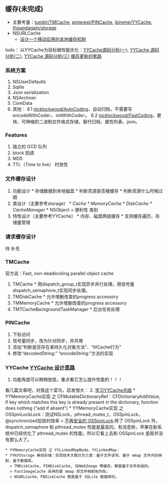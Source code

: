 ## 缓存(未完成)

  * 主要考量：[tumblr/TMCache](https://github.com/tumblr/TMCache), [pinterest/PINCache](https://github.com/pinterest/PINCache), [ibireme/YYCache](https://github.com/ibireme/YYCache), [thisandagain/storage](https://github.com/thisandagain/storage)
  * NSURLCache
    * [设计一个移动应用的本地缓存机制](http://www.cnblogs.com/zhuqil/archive/2011/08/02/2124870.html)

todo：
以YYCache为目标做性能优化：[YYCache源码分析(一)](http://www.cocoachina.com/ios/20160614/16672.html), [YYCache 源码分析(二)](http://ios.jobbole.com/85740/), [YYCache 源码分析(三)](http://ios.jobbole.com/85940/)
[缓存更新的套路](http://coolshell.cn/articles/17416.html?hmsr=toutiao.io&amp;utm_medium=toutiao.io&amp;utm_source=toutiao.io)

### 系统方案

  1. NSUserDefaults
  2. Sqlite
  3. Json serialization
  4. NSArchiver
  5. CoreData
  6. 其他：
  6.1 [nicklockwood/AutoCoding](https://github.com/nicklockwood/AutoCoding)，自动归档，不需要写encodeWithCoder:、initWithCoder:。
  6.2 [nicklockwood/FastCoding](https://github.com/nicklockwood/FastCoding)，更快、可伸缩的二进制文件格式存储，替代归档、属性列表、json。

### Features

  1. 独立的 GCD 队列
  2. block 回调
  3. MD5
  4. TTL（Time to live） 时效性

### 文件缓存设计

  1. 功能设计
    * 存储数据到本地磁盘
    * 判断资源是否被缓存
    * 判断资源什么时候过期
  2. 类设计（主要参考storage）
    * _Cache_
    * _MemoryCache_
    * _DiskCache_
    * _CacheManager_
    * NSObject + 便利性 类别
  3. 特性设计（主要参考YYCache）
    * 内存、磁盘两级缓存
    * 支持缓存遍历，存储量管理

### 请求缓存设计

待 补充

### TMCache
官方说：Fast, non-deadlocking parallel object cache

  1. TMCache
    * 用dispatch_group_t实现异步并行处理，用信号量dispatch_semaphore_t实现同步处理。
  2. TMDiskCache
    * 允许增删改查的progress accessory
  3. TMMemoryCache
    * 允许增删改查的progress accessory
  4. TMTCacheBackgroundTaskManager
    * 后台任务处理

### PINCache

  1. 下标访问
  2. 信号量同步，改为针对同步，并共用
  3. 添加“判断是否存在某持久化对象方法”、“ttlCache行为”
  4. 修改“decodedString:” “encodeString:”方法的实现

### YYCache [YYCache 设计思路](http://blog.ibireme.com/2015/10/26/yycache/)
  1. 功能角度可以稍稍放低，重点看它怎么提升性能的！！！

  看几篇文章吧，对我这个菜鸟，启发很大：
  2. [学习YYCache总结](http://www.jianshu.com/p/45a974fafa7c)
    * YYMemoryCache实现 之 CFMutableDictionaryRef：CFDictionaryAddValue, If key which matches this key is already present in the dictionary, function does nothing ("add if absent")
    * YYMemoryCache实现 之 OSSpinLockLock：测试NSLock，pthread_mutex_t，OSSpinLock，@synchronized加锁的效率
      > [不再安全的 OSSpinLock](http://blog.ibireme.com/2016/01/16/spinlock_is_unsafe_in_ios/):除了 OSSpinLock 外，dispatch_semaphore 和 pthread_mutex 性能是最高的。有消息称，苹果在新系统中已经优化了 pthread_mutex 的性能，所以它看上去和 OSSpinLock 差距并没有那么大了。

    * YYMemoryCache实现 之 YYLinkedMapNode，YYLinkedMap：
    * YYKVStorage 离线存储：实现技术大致分为三类：基于文件读写、基于 mmap 文件内存映射、基于数据库。
      > TMDiskCache, PINDiskCache, SDWebImage 等缓存，都是基于文件系统的。
      > FastImageCache 采用的是 mmap 将文件映射到内存。
      > NSURLCache、FBDiskCache 都是基于 SQLite 数据库的。
